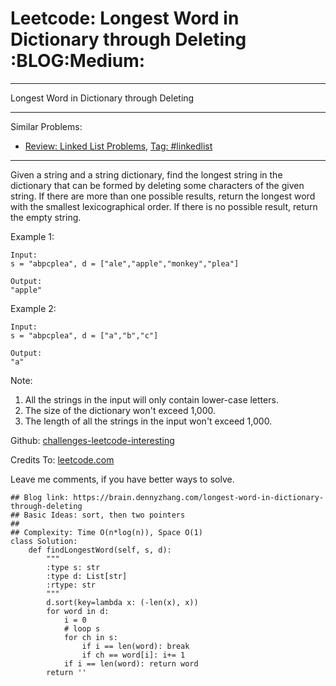 # Leetcode: Longest Word in Dictionary through Deleting     :BLOG:Medium:


---

Longest Word in Dictionary through Deleting  

---

Similar Problems:  

-   [Review: Linked List Problems](https://brain.dennyzhang.com/review-linkedlist), [Tag: #linkedlist](https://brain.dennyzhang.com/tag/linkedlist)

---

Given a string and a string dictionary, find the longest string in the dictionary that can be formed by deleting some characters of the given string. If there are more than one possible results, return the longest word with the smallest lexicographical order. If there is no possible result, return the empty string.  

Example 1:  

    Input:
    s = "abpcplea", d = ["ale","apple","monkey","plea"]
    
    Output: 
    "apple"

Example 2:  

    Input:
    s = "abpcplea", d = ["a","b","c"]
    
    Output: 
    "a"

Note:  

1.  All the strings in the input will only contain lower-case letters.
2.  The size of the dictionary won't exceed 1,000.
3.  The length of all the strings in the input won't exceed 1,000.

Github: [challenges-leetcode-interesting](https://github.com/DennyZhang/challenges-leetcode-interesting/tree/master/longest-word-in-dictionary-through-deleting)  

Credits To: [leetcode.com](https://leetcode.com/problems/longest-word-in-dictionary-through-deleting/description/)  

Leave me comments, if you have better ways to solve.  

    ## Blog link: https://brain.dennyzhang.com/longest-word-in-dictionary-through-deleting
    ## Basic Ideas: sort, then two pointers
    ##
    ## Complexity: Time O(n*log(n)), Space O(1)
    class Solution:
        def findLongestWord(self, s, d):
            """
            :type s: str
            :type d: List[str]
            :rtype: str
            """
            d.sort(key=lambda x: (-len(x), x))
            for word in d:
                i = 0
                # loop s
                for ch in s:
                    if i == len(word): break
                    if ch == word[i]: i+= 1
                if i == len(word): return word
            return ''